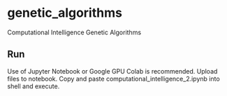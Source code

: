 # genetic_algorithms
Computational Intelligence Genetic Algorithms

## Run
Use of Jupyter Notebook or Google GPU Colab is recommended.
Upload files to notebook.
Copy and paste computational_intelligence_2.ipynb into shell and execute.
